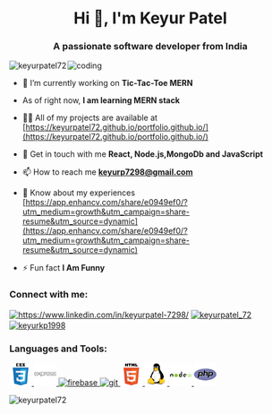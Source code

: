 <h1 align="center">Hi 👋, I'm Keyur Patel</h1>
<h3 align="center">A passionate software developer from India</h3>
<img align="right" alt="coding" width="400" src="https://i2.wp.com/developers.giphy.com/branch/master/static/api-c99e353f761d318322c853c03ebcf21b.gif">

<p align="left"> <img src="https://komarev.com/ghpvc/?username=keyurpatel72&label=Profile%20views&color=0e75b6&style=flat" alt="keyurpatel72" /> </p>

- 🔭 I’m currently working on **Tic-Tac-Toe MERN**

- As of right now, **I am learning MERN stack**

- 👨‍💻 All of my projects are available at [https://keyurpatel72.github.io/portfolio.github.io/](https://keyurpatel72.github.io/portfolio.github.io/)

- 💬 Get in touch with me **React, Node.js,MongoDb and JavaScript**

- 📫 How to reach me **keyurp7298@gmail.com**

- 📄 Know about my experiences [https://app.enhancv.com/share/e0949ef0/?utm_medium=growth&utm_campaign=share-resume&utm_source=dynamic](https://app.enhancv.com/share/e0949ef0/?utm_medium=growth&utm_campaign=share-resume&utm_source=dynamic)

- ⚡ Fun fact **I Am Funny**

<h3 align="left">Connect with me:</h3>
<p align="left">
<a href="https://linkedin.com/in/https://www.linkedin.com/in/keyurpatel-7298/" target="blank"><img align="center" src="https://raw.githubusercontent.com/rahuldkjain/github-profile-readme-generator/master/src/images/icons/Social/linked-in-alt.svg" alt="https://www.linkedin.com/in/keyurpatel-7298/" height="30" width="40" /></a>
<a href="https://www.leetcode.com/keyurpatel_72" target="blank"><img align="center" src="https://raw.githubusercontent.com/rahuldkjain/github-profile-readme-generator/master/src/images/icons/Social/leet-code.svg" alt="keyurpatel_72" height="30" width="40" /></a>
<a href="https://auth.geeksforgeeks.org/user/keyurkp1998" target="blank"><img align="center" src="https://raw.githubusercontent.com/rahuldkjain/github-profile-readme-generator/master/src/images/icons/Social/geeks-for-geeks.svg" alt="keyurkp1998" height="30" width="40" /></a>
</p>

<h3 align="left">Languages and Tools:</h3>
<p align="left"> <a href="https://www.w3schools.com/css/" target="_blank" rel="noreferrer"> <img src="https://raw.githubusercontent.com/devicons/devicon/master/icons/css3/css3-original-wordmark.svg" alt="css3" width="40" height="40"/> </a> <a href="https://expressjs.com" target="_blank" rel="noreferrer"> <img src="https://raw.githubusercontent.com/devicons/devicon/master/icons/express/express-original-wordmark.svg" alt="express" width="40" height="40"/> </a> <a href="https://firebase.google.com/" target="_blank" rel="noreferrer"> <img src="https://www.vectorlogo.zone/logos/firebase/firebase-icon.svg" alt="firebase" width="40" height="40"/> </a> <a href="https://git-scm.com/" target="_blank" rel="noreferrer"> <img src="https://www.vectorlogo.zone/logos/git-scm/git-scm-icon.svg" alt="git" width="40" height="40"/> </a> <a href="https://www.w3.org/html/" target="_blank" rel="noreferrer"> <img src="https://raw.githubusercontent.com/devicons/devicon/master/icons/html5/html5-original-wordmark.svg" alt="html5" width="40" height="40"/> </a> <a href="https://www.linux.org/" target="_blank" rel="noreferrer"> <img src="https://raw.githubusercontent.com/devicons/devicon/master/icons/linux/linux-original.svg" alt="linux" width="40" height="40"/> </a> <a href="https://nodejs.org" target="_blank" rel="noreferrer"> <img src="https://raw.githubusercontent.com/devicons/devicon/master/icons/nodejs/nodejs-original-wordmark.svg" alt="nodejs" width="40" height="40"/> </a> <a href="https://www.php.net" target="_blank" rel="noreferrer"> <img src="https://raw.githubusercontent.com/devicons/devicon/master/icons/php/php-original.svg" alt="php" width="40" height="40"/> </a> </p>


<p><img align="left" src="https://github-readme-stats.vercel.app/api/top-langs?username=keyurpatel72&show_icons=true&locale=en&layout=compact" alt="keyurpatel72" /></p>

